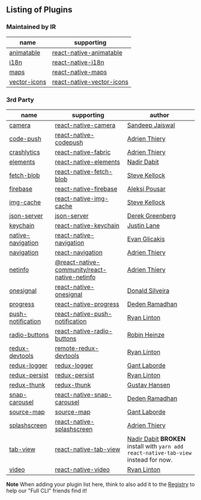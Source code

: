 ## Listing of Plugins

### Maintained by IR

| name                                                                    | supporting                                                                        |
| ----------------------------------------------------------------------- | --------------------------------------------------------------------------------- |
| [animatable](https://github.com/solidtechvn/SolidtechRN-animatable)     | [react-native-animatable](https://github.com/oblador/react-native-animatable)     |
| [i18n](https://github.com/solidtechvn/SolidtechRN-i18n)                 | [react-native-i18n](https://github.com/AlexanderZaytsev/react-native-i18n)        |
| [maps](https://github.com/solidtechvn/SolidtechRN-maps)                 | [react-native-maps](https://github.com/airbnb/react-native-maps)                  |
| [vector-icons](https://github.com/solidtechvn/SolidtechRN-vector-icons) | [react-native-vector-icons](https://github.com/oblador/react-native-vector-icons) |

### 3rd Party

| name                                                                           | supporting                                                                                                      | author                                                                                                             |
| ------------------------------------------------------------------------------ | --------------------------------------------------------------------------------------------------------------- | ------------------------------------------------------------------------------------------------------------------ |
| [camera](https://github.com/thisisjaiswal/SolidtechRN-camera)                  | [react-native-camera](https://github.com/lwansbrough/react-native-camera)                                       | [Sandeep Jaiswal](https://github.com/thisisjaiswal)                                                                |
| [code-push](https://github.com/Osedea/SolidtechRN-code-push)                   | [react-native-codepush](https://github.com/microsoft/react-native-code-push)                                    | [Adrien Thiery](https://github.com/adrienthiery)                                                                   |
| [crashlytics](https://github.com/Osedea/SolidtechRN-crashlytics)               | [react-native-fabric](https://github.com/corymsmith/react-native-fabric)                                        | [Adrien Thiery](https://github.com/adrienthiery)                                                                   |
| [elements](https://github.com/dabit3/SolidtechRN-elements)                     | [react-native-elements](https://github.com/react-native-community/react-native-elements)                        | [Nadir Dabit](https://github.com/dabit3)                                                                           |
| [fetch-blob](https://github.com/skellock/SolidtechRN-fetch-blob)               | [react-native-fetch-blob](https://github.com/wkh237/react-native-fetch-blob)                                    | [Steve Kellock](https://github.com/skellock)                                                                       |
| [firebase](https://github.com/stoneman1/SolidtechRN-firebase)                  | [react-native-firebase](https://github.com/invertase/react-native-firebase)                                     | [Aleksi Pousar](https://github.com/stoneman1)                                                                      |
| [img-cache](https://github.com/skellock/SolidtechRN-img-cache)                 | [react-native-img-cache](https://github.com/wcandillon/react-native-img-cache)                                  | [Steve Kellock](https://github.com/skellock)                                                                       |
| [json-server](https://github.com/solidtechvn/SolidtechRN-json-server)          | [json-server](https://github.com/typicode/json-server)                                                          | [Derek Greenberg](https://github.com/derekgreenberg)                                                               |
| [keychain](https://github.com/juddey/SolidtechRN-keychain)                     | [react-native-keychain](https://github.com/oblador/react-native-keychain)                                       | [Justin Lane](https://github.com/juddey)                                                                           |
| [native-navigation](https://github.com/Osedea/SolidtechRN-native-navigation/)  | [react-native-navigation](https://github.com/wix/react-native-navigation/)                                      | [Evan Glicakis](https://github.com/evang9410)                                                                      |
| [navigation](https://github.com/Osedea/SolidtechRN-navigation/)                | [react-navigation](https://github.com/react-navigation/react-navigation/)                                       | [Adrien Thiery](https://github.com/adrienthiery)                                                                   |
| [netinfo](https://github.com/Osedea/SolidtechRN-netinfo/)                      | [@react-native-community/react-native-netinfo](https://github.com/react-native-community/react-native-netinfo/) | [Adrien Thiery](https://github.com/adrienthiery)                                                                   |
| [onesignal](https://github.com/LighthouseIT/SolidtechRN-onesignal)             | [react-native-onesignal](https://github.com/OneSignal/react-native-onesignal/)                                  | [Donald Silveira](https://github.com/donnes)                                                                       |
| [progress](https://github.com/deden/SolidtechRN-progress)                      | [react-native-progress](https://github.com/oblador/react-native-progress)                                       | [Deden Ramadhan](https://github.com/deden)                                                                         |
| [push-notification](https://github.com/ryanlntn/SolidtechRN-push-notification) | [react-native-push-notification](https://github.com/zo0r/react-native-push-notification)                        | [Ryan Linton](https://github.com/ryanlntn)                                                                         |
| [radio-buttons](https://github.com/robinheinze/SolidtechRN-radio-buttons)      | [react-native-radio-buttons](https://github.com/ArnaudRinquin/react-native-radio-buttons)                       | [Robin Heinze](https://github.com/robinheinze)                                                                     |
| [redux-devtools](https://github.com/solidtechvn/SolidtechRN-redux-devtools)    | [remote-redux-devtools](https://github.com/zalmoxisus/remote-redux-devtools)                                    | [Ryan Linton](https://github.com/ryanlntn)                                                                         |
| [redux-logger](https://github.com/GantMan/SolidtechRN-redux-logger)            | [redux-logger](https://github.com/evgenyrodionov/redux-logger)                                                  | [Gant Laborde](https://github.com/gantman)                                                                         |
| [redux-persist](https://github.com/solidtechvn/SolidtechRN-redux-persist)      | [redux-persist](https://github.com/rt2zz/redux-persist)                                                         | [Ryan Linton](https://github.com/ryanlntn)                                                                         |
| [redux-thunk](https://github.com/kusti8/SolidtechRN-redux-thunk)               | [redux-thunk](https://github.com/gaearon/redux-thunk)                                                           | [Gustav Hansen](https://github.com/kusti8)                                                                         |
| [snap-carousel](https://github.com/deden/SolidtechRN-snap-carousel)            | [react-native-snap-carousel](https://github.com/archriss/react-native-snap-carousel)                            | [Deden Ramadhan](https://github.com/deden)                                                                         |
| [source-map](https://github.com/GantMan/SolidtechRN-source-map)                | [source-map](https://github.com/mozilla/source-map)                                                             | [Gant Laborde](https://github.com/gantman)                                                                         |
| [splashscreen](https://github.com/osedea/SolidtechRN-splashscreen)             | [react-native-splashscreen](https://github.com/crazycodeboy/react-native-splash-screen)                         | [Adrien Thiery](https://github.com/adrienthiery)                                                                   |
| [tab-view](https://github.com/dabit3/SolidtechRN-tab-view)                     | [react-native-tab-view](https://github.com/react-native-community/react-native-tab-view)                        | [Nadir Dabit](https://github.com/dabit3) **BROKEN** install with `yarn add react-native-tab-view` instead for now. |
| [video](https://github.com/ryanlntn/SolidtechRN-video)                         | [react-native-video](https://github.com/react-native-community/react-native-video)                              | [Ryan Linton](https://github.com/ryanlntn)                                                                         |

**Note** When adding your plugin list here, think to also add it to the [Registry](https://github.com/solidtechvn/SolidtechRN-plugins) to help our "Full CLI" friends find it!
